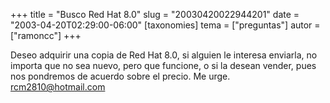 +++
title = "Busco Red Hat 8.0"
slug = "20030420022944201"
date = "2003-04-20T02:29:00-06:00"
[taxonomies]
tema = ["preguntas"]
autor = ["ramoncc"]
+++

Deseo adquirir una copia de Red Hat 8.0, si alguien le interesa
enviarla, no importa que no sea nuevo, pero que funcione, o si la desean
vender, pues nos pondremos de acuerdo sobre el precio. Me urge.
<rcm2810@hotmail.com>
